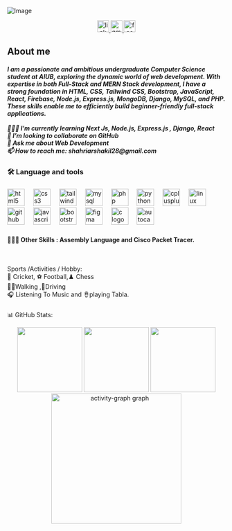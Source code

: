 ![Image](https://github.com/user-attachments/assets/25697e0c-d89c-49ca-a426-3e7aa57e7021)
<div align="center">
  <a href="https://www.linkedin.com/in/shahriar-ibne-amin-shakil-54007834a/" target="_blank">
    <img src="https://img.shields.io/static/v1?message=LinkedIn&logo=linkedin&label=&color=0077B5&logoColor=white&labelColor=&style=for-the-badge" height="27" alt="linkedin logo"  />
  </a>
  <a href="https://mail.google.com/mail/u/0/#inbox" target="_blank">
    <img src="https://img.shields.io/static/v1?message=Gmail&logo=gmail&label=&color=D14836&logoColor=white&labelColor=&style=for-the-badge" height="27" alt="gmail logo"  />
  </a>
  <a href="https://www.facebook.com/shahriar.shakil.251553" target="_blank">
    <img src="https://img.shields.io/static/v1?message=Facebook&logo=facebook&label=&color=1877F2&logoColor=white&labelColor=&style=for-the-badge" height="27" alt="facebook logo"  />
  </a>
</div>
<h2 align="left">About me</h2>

<h5 align="left">I am a passionate and ambitious undergraduate Computer Science student at AIUB, exploring the dynamic world of web development. With expertise in both Full-Stack and MERN Stack development, I have a strong foundation in HTML, CSS, Tailwind CSS, Bootstrap, JavaScript, React, Firebase, Node.js, Express.js, MongoDB, Django, MySQL, and PHP. These skills enable me to efficiently build beginner-friendly full-stack applications.<br><br>👩🏻‍💻 I’m currently learning Next Js, Node.js, Express.js , Django, React<br>👯 I’m looking to collaborate on GitHub<br>💬 Ask me about Web Development<br>📫 How to reach me: shahriarshakil28@gmail.com</h5>

<h3 align="left">🛠 Language and tools</h3>

###

<div align="left">
  <img src="https://cdn.jsdelivr.net/gh/devicons/devicon/icons/html5/html5-original.svg" height="40" alt="html5 logo"  />
  <img width="12" />
  <img src="https://cdn.jsdelivr.net/gh/devicons/devicon/icons/css3/css3-original.svg" height="40" alt="css3 logo"  />
  <img width="12" />
  <img src="https://skillicons.dev/icons?i=tailwind" height="40" alt="tailwindcss logo"  />
  <img width="12" />
  <img src="https://cdn.jsdelivr.net/gh/devicons/devicon/icons/mysql/mysql-original.svg" height="40" alt="mysql logo"  />
  <img width="12" />
  <img src="https://skillicons.dev/icons?i=php" height="40" alt="php logo"  />
  <img width="12" />
  <img src="https://cdn.jsdelivr.net/gh/devicons/devicon/icons/python/python-original.svg" height="40" alt="python logo"  />
  <img width="12" />
  <img src="https://cdn.jsdelivr.net/gh/devicons/devicon/icons/cplusplus/cplusplus-original.svg" height="40" alt="cplusplus logo"  />
  <img width="12" />
  <img src="https://skillicons.dev/icons?i=linux" height="40" alt="linux logo"  />
  <img width="12" />
  <img src="https://skillicons.dev/icons?i=github" height="40" alt="github logo"  />
  <img width="12" />
  <img src="https://cdn.simpleicons.org/javascript/F7DF1E" height="40" alt="javascript logo"  />
  <img width="12" />
  <img src="https://cdn.jsdelivr.net/gh/devicons/devicon/icons/bootstrap/bootstrap-original.svg" height="40" alt="bootstrap logo"  />
  <img width="12" />
  <img src="https://skillicons.dev/icons?i=figma" height="40" alt="figma logo"  />
  <img width="12" />
  <img src="https://skillicons.dev/icons?i=c" height="40" alt="c logo"  />
  <img width="12" />
  <img src="https://skillicons.dev/icons?i=autocad" height="40" alt="autocad logo"  />
</div>

###
<h4 align="left">👨🏽‍💻 Other Skills : Assembly Language and Cisco Packet Tracer.</h4><br>

<p align="left"> Sports /Activities / Hobby:<br>🏏 Cricket, ⚽ Football,♟️ Chess<br>🚶‍♂️Walking ,🚗Driving <br>🎧 Listening To Music and 🪘playing Tabla.</p>

###

###
📊 GitHub Stats:
<div align="center">
  <img src="https://github-readme-stats.vercel.app/api?username=Shahriar-Shakil-Khan&theme=gruvbox&hide_border=false&include_all_commits=false&count_private=false" height="150"/>
  <img src="https://nirzak-streak-stats.vercel.app/?user=Shahriar-Shakil-Khan&theme=gruvbox&hide_border=false" height="150"/>
  <img src="https://github-readme-stats.vercel.app/api/top-langs/?username=Shahriar-Shakil-Khan&theme=gruvbox&hide_border=false&include_all_commits=false&count_private=false&layout=compact" height="150"/>
</div>
<div align="center">
  <img src="https://github-readme-activity-graph.vercel.app/graph?username=Shahriar-Shakil-Khan&radius=16&theme=react&area=true&order=5" height="300" alt="activity-graph graph"  />
</div>

###















